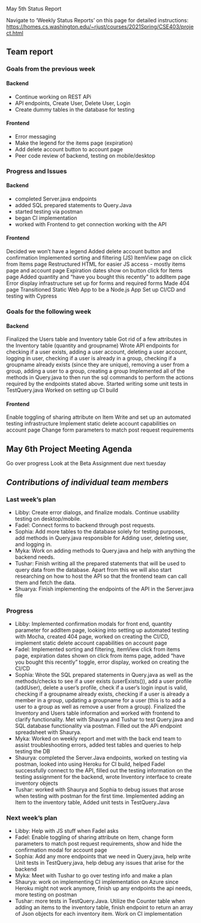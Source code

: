 May 5th Status Report

Navigate to ‘Weekly Status Reports’ on this page for detailed instructions:
https://homes.cs.washington.edu/~rjust/courses/2021Spring/CSE403/project.html 

## **Team report**

### **Goals from the previous week**  

#### **Backend**
- Continue working on REST APi
- API endpoints, Create User, Delete User, Login
- Create dummy tables in the database for testing

#### **Frontend**
- Error messaging
- Make the legend for the items page (expiration)
- Add delete account button to account page
- Peer code review of backend, testing on mobile/desktop
 
### **Progress and Issues**

  #### **Backend**
  - completed Server.java endpoints
  - added SQL prepared statements to Query.Java
  - started testing via postman
  - began CI implementation 
  - worked with Frontend to get connection working with the API


  #### **Frontend**
Decided we won’t have a legend
Added delete account button and confirmation
Implemented sorting and filtering (JS)
ItemView page on click from Items page
Restructured HTML for easier JS access - mostly items page and account page
Expiration dates show on button click for Items page
Added quantity and “have you bought this recently” to addItem page
Error display infrastructure set up for forms and required forms
Made 404 page
Transitioned Static Web App to be a Node.js App
Set up CI/CD and testing with Cypress

### **Goals for the following week**

  #### **Backend**
Finalized the Users table and Inventory table
Got rid of a few attributes in the Inventory table (quantity and groupname)
Wrote API endpoints for checking if a user exists, adding a user account, deleting a user account, logging in user, checking if a user is already in a group, checking if a groupname already exists (since they are unique), removing a user from a group, adding a user to a group, creating a group
Implemented all of the methods in Query.java to then run the sql commands to perform the actions required by the endpoints stated above.
Started writing some unit tests in TestQuery.java
Worked on setting up CI build

  #### **Frontend**
Enable toggling of sharing attribute on Item
Write and set up an automated testing infrastructure
Implement static delete account capabilities on account page
Change form parameters to match post request requirements
 
## May 6th Project Meeting Agenda
Go over progress
Look at the Beta Assignment due next tuesday

## **_Contributions of individual team members_**

### **Last week’s plan**
  - Libby: Create error dialogs, and finalize modals. Continue usability testing on desktop/mobile.
  - Fadel: Connect forms to backend through post requests.
  - Sophia:   Add more tables to the database solely for testing purposes, add methods in Query.java responsible for Adding user, deleting user, and logging in.
  - Myka: Work on adding methods to Query.java and help with anything the backend needs.  
 - Tushar: Finish writing all the prepared statements that will be used to query data from the database. Apart from this we will also start researching on how to host the API so that the frontend team can call them and fetch the data. 
  - Shuarya: Finish implementing the endpoints of the API in the Server.java file
 
### **Progress** 
- Libby: Implemented confirmation modals for front end, quantity parameter for addItem page, looking into setting up automated testing with Mocha, created 404 page, worked on creating the CI/CD, implement static delete account capabilities on account page
- Fadel: Implemented sorting and filtering, itemView click from items page, expiration dates shown on click from items page, added “have you bought this recently” toggle, error display, worked on creating the CI/CD
- Sophia: Wrote the SQL prepared statements in Query.java as well as the methods/checks to see if a user exists (userExists()), add a user profile (addUser), delete a user’s profile, check if a user’s login input is valid, checking if a groupname already exists, checking if a user is already a member in a group, updating a groupname for a user (this is to add a user to a group as well as remove a user from a group). Finalized the Inventory and Users table information and worked with frontend to clarify functionality. Met with Shaurya and Tushar to test Query.java and SQL database functionality via postman. Filled out the APi endpoint spreadsheet with Shaurya.
- Myka: Worked on weekly report and met with the back end team to assist troubleshooting errors, added test tables and queries to help testing the DB
- Shaurya: completed the Server.Java endpoints, worked on testing via postman, looked into using Heroku for CI build, helped Fadel successfully connect to the API, filled out the testing information on the testing assignment for the backend, wrote Inventory interface to create inventory objects 
- Tushar: worked with Shaurya and Sophia to debug issues that arose when testing with postman for the first time. Implemented adding an Item to the inventory table, Added unit tests in TestQuery.Java
 
### **Next week’s plan**
- Libby: Help with JS stuff when Fadel asks
- Fadel: Enable toggling of sharing attribute on Item, change form parameters to match post request requirements, show and hide the confirmation modal for account page
- Sophia: Add any more endpoints that we need in Query.java, help write Unit tests in TestQuery.java, help debug any issues that arise for the backend 
- Myka: Meet with Tushar to go over testing info and make a plan
- Shaurya: work on implementing CI implementation on Azure since Heroku might not work anymore, finish up any endpoints the api needs, more testing on postman 
- Tushar: more tests in TestQuery.Java. Utilize the Counter table when adding an items to the inventory table, finish endpoint to return an array of Json objects for each inventory item. Work on CI implementation
 
